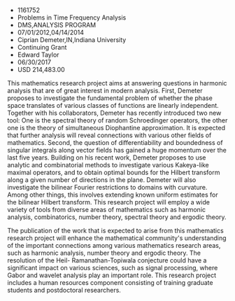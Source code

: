 
* 1161752
* Problems in Time Frequency Analysis
* DMS,ANALYSIS PROGRAM
* 07/01/2012,04/14/2014
* Ciprian Demeter,IN,Indiana University
* Continuing Grant
* Edward Taylor
* 06/30/2017
* USD 214,483.00

This mathematics research project aims at answering questions in harmonic
analysis that are of great interest in modern analysis. First, Demeter proposes
to investigate the fundamental problem of whether the phase space translates of
various classes of functions are linearly independent. Together with his
collaborators, Demeter has recently introduced two new tool: One is the spectral
theory of random Schroedinger operators, the other one is the theory of
simultaneous Diophantine approximation. It is expected that further analysis
will reveal connections with various other fields of mathematics. Second, the
question of differentiability and boundedness of singular integrals along vector
fields has gained a huge momentum over the last five years. Building on his
recent work, Demeter proposes to use analytic and combinatorial methods to
investigate various Kakeya-like maximal operators, and to obtain optimal bounds
for the Hilbert transform along a given number of directions in the plane.
Demeter will also investigate the bilinear Fourier restrictions to domains with
curvature. Among other things, this involves extending known uniform estimates
for the bilinear Hilbert transform. This research project will employ a wide
variety of tools from diverse areas of mathematics such as harmonic analysis,
combinatorics, number theory, spectral theory and ergodic theory.

The publication of the work that is expected to arise from this mathematics
research project will enhance the mathematical community's understanding of the
important connections among various mathematics research areas, such as harmonic
analysis, number theory and ergodic theory. The resolution of the Heil-
Ramanathan-Topiwala conjecture could have a significant impact on various
sciences, such as signal processing, where Gabor and wavelet analysis play an
important role. This research project includes a human resources component
consisting of training graduate students and postdoctoral researchers.
